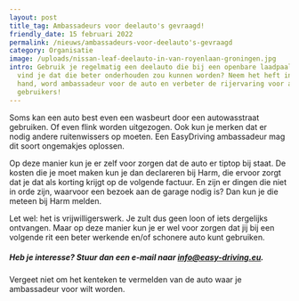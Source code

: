 ```yaml
---
layout: post
title_tag: Ambassadeurs voor deelauto's gevraagd!
friendly_date: 15 februari 2022
permalink: /nieuws/ambassadeurs-voor-deelauto's-gevraagd
category: Organisatie
image: /uploads/nissan-leaf-deelauto-in-van-royenlaan-groningen.jpg
intro: Gebruik je regelmatig een deelauto die bij een openbare laadpaal staat en
  vind je dat die beter onderhouden zou kunnen worden? Neem het heft in eigen
  hand, word ambassadeur voor de auto en verbeter de rijervaring voor alle
  gebruikers!
---
```

Soms kan een auto best even een wasbeurt door een autowasstraat gebruiken. Of even flink worden uitgezogen. Ook kun je merken dat er nodig andere ruitenwissers op moeten. Een EasyDriving ambassadeur mag dit soort ongemakjes oplossen.

Op deze manier kun je er zelf voor zorgen dat de auto er tiptop bij staat. De kosten die je moet maken kun je dan declareren bij Harm, die ervoor zorgt dat je dat als korting krijgt op de volgende factuur. En zijn er dingen die niet in orde zijn, waarvoor een bezoek aan de garage nodig is? Dan kun je die meteen bij Harm melden.

Let wel: het is vrijwilligerswerk. Je zult dus geen loon of iets dergelijks ontvangen. Maar op deze manier kun je er wel voor zorgen dat jij bij een volgende rit een beter werkende en/of schonere auto kunt gebruiken.

##### Heb je interesse? Stuur dan een e-mail naar [info@easy-driving.eu](mailto:info@easy-driving.eu?subject=Ambassadeur%20EasyDriving).

Vergeet niet om het kenteken te vermelden van de auto waar je ambassadeur voor wilt worden.